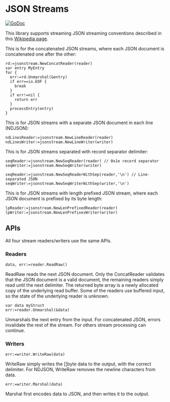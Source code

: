 # JSON Streams

[![GoDoc](https://godoc.org/github.com/bserdar/jsonstream)](https://godoc.org/github.com/bserdar/jsonstream)

This library supports streaming JSON streaming conventions described
in this [Wikipedia page](https://en.wikipedia.org/wiki/JSON_streaming).

This is for the concatenated JSON streams, where each JSON document is
concatenated one after the other:

```
rd:=jsonstream.NewConcatReader(reader)
var entry MyEntry
for {
  err:=rd.Unmarshal(&entry)
  if err==io.EOF {
    break
  }
  if err!=nil {
    return err
  }
  processEntry(entry)
}
```

This is for JSON streams with a separate JSON document in each line
(NDJSON):

```
ndLinesReader:=jsonstream.NewLineReader(reader)
ndLinesWriter:=jsonstream.NewLineWriter(writer)
```

This is for JSON streams separated with record separator delimiter:

```
seqReader:=jsonstream.NewSeqReader(reader) // 0x1e record separator
seqWriter:=jsonstream.NewSeqWriter(writer) 
```
```
seqReader:=jsonstream.NewSeqReaderWithSep(reader,'\n') // Line-separated JSON
seqWriter:=jsonstream.NewSeqWriterWithSep(writer,'\n')
```

This is for JSON streams with length prefixed JSON stream, where each
JSON document is prefixed by its byte length:

```
lpReader:=jsonstream.NewLenPrefixedReader(reader)
lpWriter:=jsonstream.NewLenPrefixesWriter(writer)
```
## APIs

All four stream readers/writers use the same APIs.

### Readers

```
data, err:=reader.ReadRaw()
```

ReadRaw reads the next JSON document. Only the ConcatReader validates
that the JSON document is a valid document, the remaining readers
simply read until the next delimiter. The returned byte array is a
newly allocated copy of the underlying read buffer. Some of the
readers use buffered input, so the state of the underlying reader is
unknown.

```
var data myStruct
err:=reader.Unmarshal(&data)
```

Unmarshals the next entry from the input. For concatenated JSON,
errors invalidate the rest of the stream. For others stream processing
can continue.


### Writers

```
err:=writer.WriteRaw(data)
```

WriteRaw simply writes the []byte data to the output, with the correct
delimiter. For NDJSON, WriteRaw removes the newline characters from
data.

```
err:=writer.Marshal(data)
```

Marshal first encodes data to JSON, and then writes it to the output.